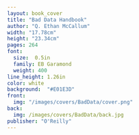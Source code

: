 ```yaml
---
layout: book_cover
title: "Bad Data Handbook"
author: "Q. Ethan McCallum"
width: "17.78cm"
height: "23.34cm"
pages: 264
font:
  size:  0.5in
  family: EB Garamond
  weight: 400
line_height: 1.26in
color: white
background:  "#E01E3D"
front:
  img: "/images/covers/BadData/cover.png"
back:
  img: /images/covers/BadData/back.jpg
publisher: "O'Reilly"
---
```

